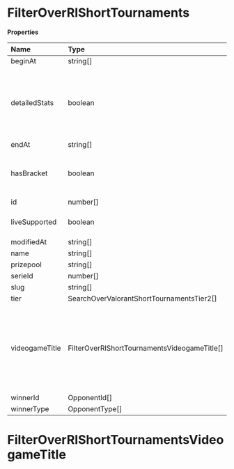 # FilterOverRlShortTournaments

**Properties**

| Name           | Type                                         | Required | Description                                                                                              |
| :------------- | :------------------------------------------- | :------- | :------------------------------------------------------------------------------------------------------- |
| beginAt        | string[]                                     | ❌       |                                                                                                          |
| detailedStats  | boolean                                      | ❌       | Whether the tournament is expected to have detailed statistics available                                 |
| endAt          | string[]                                     | ❌       |                                                                                                          |
| hasBracket     | boolean                                      | ❌       | Whether the tournament has a bracket                                                                     |
| id             | number[]                                     | ❌       |                                                                                                          |
| liveSupported  | boolean                                      | ❌       | Whether live is supported                                                                                |
| modifiedAt     | string[]                                     | ❌       |                                                                                                          |
| name           | string[]                                     | ❌       |                                                                                                          |
| prizepool      | string[]                                     | ❌       |                                                                                                          |
| serieId        | number[]                                     | ❌       |                                                                                                          |
| slug           | string[]                                     | ❌       |                                                                                                          |
| tier           | SearchOverValorantShortTournamentsTier2[]    | ❌       |                                                                                                          |
| videogameTitle | FilterOverRlShortTournamentsVideogameTitle[] | ❌       | A videogame title id or slug. <br/>Only for `/csgo/*`, `/codmw/*`, `/fifa/*` and `/ow/*` endpoints <br/> |
| winnerId       | OpponentId[]                                 | ❌       |                                                                                                          |
| winnerType     | OpponentType[]                               | ❌       |                                                                                                          |

# FilterOverRlShortTournamentsVideogameTitle
